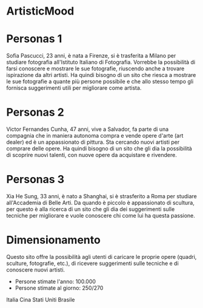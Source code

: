 # ArtisticMood

# Personas 1
Sofia Pascucci, 23 anni, è nata a Firenze, si è trasferita a Milano per studiare fotografia all'Istituto Italiano di Fotografia. Vorrebbe la possibilità di farsi conoscere e mostrare le sue fotografie, riuscendo anche a trovare ispirazione da altri artisti. Ha quindi bisogno di un sito che riesca a mostrare le sue fotografie a quante più persone possibile e che allo stesso tempo gli fornisca suggerimenti utili per migliorare come artista.

# Personas 2
Victor Fernandes Cunha, 47 anni, vive a Salvador, fa parte di una compagnia che in maniera autonoma compra e vende opere d'arte (art dealer) ed è un appassionato di pittura. Sta cercando nuovi artisti per comprare delle opere. Ha quindi bisogno di un sito che gli dia la possibilità di scoprire nuovi talenti, con nuove opere da acquistare e rivendere.

# Personas 3
Xia He Sung, 33 anni, è nato a Shanghai, si è strasferito a Roma per studiare all'Accademia di Belle Arti. Da quando è piccolo è appassionato di scultura, per questo è alla ricerca di un sito che gli dia dei suggerimenti sulle tecniche per migliorare e vuole conoscere chi come lui ha questa passione.


# Dimensionamento 
Questo sito offre la possibilità agli utenti di caricare le proprie opere (quadri, sculture, fotografie, etc.), di ricevere suggerimenti sulle tecniche e di conoscere nuovi artisti.

- Persone stimate l'anno: 100.000
- Persone stimate al giorno: 250/270

Italia
Cina
Stati Uniti
Brasile
